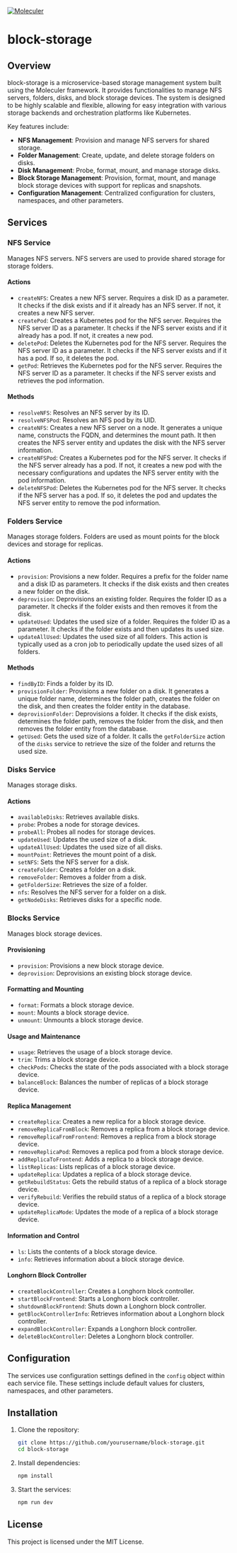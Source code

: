 [![Moleculer](https://badgen.net/badge/Powered%20by/Moleculer/0e83cd)](https://moleculer.services)

# block-storage

## Overview

block-storage is a microservice-based storage management system built using the Moleculer framework. It provides functionalities to manage NFS servers, folders, disks, and block storage devices. The system is designed to be highly scalable and flexible, allowing for easy integration with various storage backends and orchestration platforms like Kubernetes.

Key features include:
- **NFS Management**: Provision and manage NFS servers for shared storage.
- **Folder Management**: Create, update, and delete storage folders on disks.
- **Disk Management**: Probe, format, mount, and manage storage disks.
- **Block Storage Management**: Provision, format, mount, and manage block storage devices with support for replicas and snapshots.
- **Configuration Management**: Centralized configuration for clusters, namespaces, and other parameters.

## Services

### NFS Service

Manages NFS servers. NFS servers are used to provide shared storage for storage folders.

#### Actions

- `createNFS`: Creates a new NFS server. Requires a disk ID as a parameter. It checks if the disk exists and if it already has an NFS server. If not, it creates a new NFS server.
- `createPod`: Creates a Kubernetes pod for the NFS server. Requires the NFS server ID as a parameter. It checks if the NFS server exists and if it already has a pod. If not, it creates a new pod.
- `deletePod`: Deletes the Kubernetes pod for the NFS server. Requires the NFS server ID as a parameter. It checks if the NFS server exists and if it has a pod. If so, it deletes the pod.
- `getPod`: Retrieves the Kubernetes pod for the NFS server. Requires the NFS server ID as a parameter. It checks if the NFS server exists and retrieves the pod information.

#### Methods

- `resolveNFS`: Resolves an NFS server by its ID.
- `resolveNFSPod`: Resolves an NFS pod by its UID.
- `createNFS`: Creates a new NFS server on a node. It generates a unique name, constructs the FQDN, and determines the mount path. It then creates the NFS server entity and updates the disk with the NFS server information.
- `createNFSPod`: Creates a Kubernetes pod for the NFS server. It checks if the NFS server already has a pod. If not, it creates a new pod with the necessary configurations and updates the NFS server entity with the pod information.
- `deleteNFSPod`: Deletes the Kubernetes pod for the NFS server. It checks if the NFS server has a pod. If so, it deletes the pod and updates the NFS server entity to remove the pod information.

### Folders Service

Manages storage folders. Folders are used as mount points for the block devices and storage for replicas.

#### Actions

- `provision`: Provisions a new folder. Requires a prefix for the folder name and a disk ID as parameters. It checks if the disk exists and then creates a new folder on the disk.
- `deprovision`: Deprovisions an existing folder. Requires the folder ID as a parameter. It checks if the folder exists and then removes it from the disk.
- `updateUsed`: Updates the used size of a folder. Requires the folder ID as a parameter. It checks if the folder exists and then updates its used size.
- `updateAllUsed`: Updates the used size of all folders. This action is typically used as a cron job to periodically update the used sizes of all folders.

#### Methods

- `findByID`: Finds a folder by its ID.
- `provisionFolder`: Provisions a new folder on a disk. It generates a unique folder name, determines the folder path, creates the folder on the disk, and then creates the folder entity in the database.
- `deprovisionFolder`: Deprovisions a folder. It checks if the disk exists, determines the folder path, removes the folder from the disk, and then removes the folder entity from the database.
- `getUsed`: Gets the used size of a folder. It calls the `getFolderSize` action of the `disks` service to retrieve the size of the folder and returns the used size.

### Disks Service

Manages storage disks.

#### Actions

- `availableDisks`: Retrieves available disks.
- `probe`: Probes a node for storage devices.
- `probeAll`: Probes all nodes for storage devices.
- `updateUsed`: Updates the used size of a disk.
- `updateAllUsed`: Updates the used size of all disks.
- `mountPoint`: Retrieves the mount point of a disk.
- `setNFS`: Sets the NFS server for a disk.
- `createFolder`: Creates a folder on a disk.
- `removeFolder`: Removes a folder from a disk.
- `getFolderSize`: Retrieves the size of a folder.
- `nfs`: Resolves the NFS server for a folder on a disk.
- `getNodeDisks`: Retrieves disks for a specific node.

### Blocks Service

Manages block storage devices.

#### Provisioning

- `provision`: Provisions a new block storage device.
- `deprovision`: Deprovisions an existing block storage device.

#### Formatting and Mounting

- `format`: Formats a block storage device.
- `mount`: Mounts a block storage device.
- `unmount`: Unmounts a block storage device.

#### Usage and Maintenance

- `usage`: Retrieves the usage of a block storage device.
- `trim`: Trims a block storage device.
- `checkPods`: Checks the state of the pods associated with a block storage device.
- `balanceBlock`: Balances the number of replicas of a block storage device.

#### Replica Management

- `createReplica`: Creates a new replica for a block storage device.
- `removeReplicaFromBlock`: Removes a replica from a block storage device.
- `removeReplicaFromFrontend`: Removes a replica from a block storage device.
- `removeReplicaPod`: Removes a replica pod from a block storage device.
- `addReplicaToFrontend`: Adds a replica to a block storage device.
- `listReplicas`: Lists replicas of a block storage device.
- `updateReplica`: Updates a replica of a block storage device.
- `getRebuildStatus`: Gets the rebuild status of a replica of a block storage device.
- `verifyRebuild`: Verifies the rebuild status of a replica of a block storage device.
- `updateReplicaMode`: Updates the mode of a replica of a block storage device.

#### Information and Control

- `ls`: Lists the contents of a block storage device.
- `info`: Retrieves information about a block storage device.

#### Longhorn Block Controller

- `createBlockController`: Creates a Longhorn block controller.
- `startBlockFrontend`: Starts a Longhorn block controller.
- `shutdownBlockFrontend`: Shuts down a Longhorn block controller.
- `getBlockControllerInfo`: Retrieves information about a Longhorn block controller.
- `expandBlockController`: Expands a Longhorn block controller.
- `deleteBlockController`: Deletes a Longhorn block controller.

## Configuration

The services use configuration settings defined in the `config` object within each service file. These settings include default values for clusters, namespaces, and other parameters.

## Installation

1. Clone the repository:
   ```bash
   git clone https://github.com/yourusername/block-storage.git
   cd block-storage
   ```

2. Install dependencies:
   ```bash
   npm install
   ```

3. Start the services:
   ```bash
   npm run dev
   ```

## License

This project is licensed under the MIT License.
